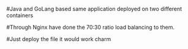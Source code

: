 #Java and GoLang based same application deployed on two different containers

#Through Nginx have done the 70:30 ratio load balancing to them.

#Just deploy the file it would work charm
